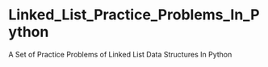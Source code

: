 # Linked_List_Practice_Problems_In_Python
A Set of Practice Problems of Linked List Data Structures In Python 

